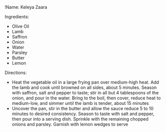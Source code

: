 !Name: Keleya Zaara

Ingredients:
- Olive Oil
- Lamb
- Saffron
- Onion
- Water
- Parsley
- Butter
- Lemon

Directions:
- Heat the vegetable oil in a large frying pan over medium-high heat. Add the lamb and cook until browned on all sides, about 5 minutes. Season with saffron, salt and pepper to taste; stir in all but 4 tablespoons of the onion, and pour in the water. Bring to the boil, then cover, reduce heat to medium-low, and simmer until the lamb is tender, about 15 minutes
- Uncover the pan, stir in the butter and allow the sauce reduce 5 to 10 minutes to desired consistency. Season to taste with salt and pepper, then pour into a serving dish. Sprinkle with the remaining chopped onions and parsley. Garnish with lemon wedges to serve
